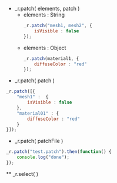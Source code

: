* _r.patch( elements, patch )  
    * elements : String 
        ```js
        _r.patch("mesh1, mesh2", {
            isVisible : false
        });
        ```
    * elements : Object
        ```js
        _r.patch(material1, {
            diffuseColor : "red"
        });
        ```
* _r.patch( patch )
```js
_r.patch([{
    "mesh1" :  {
        isVisible : false
    },
    "material01" : {
        diffuseColor : "red"
    }
}]);
```
* _r.patch( patchFile )
```js
_r.patch("test.patch").then(function() {
    console.log("done");
});
```

** _r.select( )
